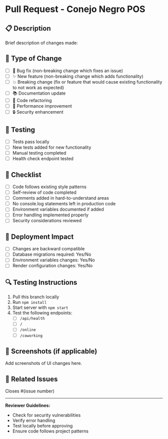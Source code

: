 # Pull Request - Conejo Negro POS

## 📋 Description
Brief description of changes made:

## 🔧 Type of Change
- [ ] 🐛 Bug fix (non-breaking change which fixes an issue)
- [ ] ✨ New feature (non-breaking change which adds functionality)
- [ ] 💥 Breaking change (fix or feature that would cause existing functionality to not work as expected)
- [ ] 📚 Documentation update
- [ ] 🔧 Code refactoring
- [ ] 🚀 Performance improvement
- [ ] 🔒 Security enhancement

## 🧪 Testing
- [ ] Tests pass locally
- [ ] New tests added for new functionality
- [ ] Manual testing completed
- [ ] Health check endpoint tested

## 📝 Checklist
- [ ] Code follows existing style patterns
- [ ] Self-review of code completed
- [ ] Comments added in hard-to-understand areas
- [ ] No console.log statements left in production code
- [ ] Environment variables documented if added
- [ ] Error handling implemented properly
- [ ] Security considerations reviewed

## 🚀 Deployment Impact
- [ ] Changes are backward compatible
- [ ] Database migrations required: Yes/No
- [ ] Environment variables changes: Yes/No
- [ ] Render configuration changes: Yes/No

## 🔍 Testing Instructions
1. Pull this branch locally
2. Run `npm install`
3. Start server with `npm start`
4. Test the following endpoints:
   - [ ] `/api/health`
   - [ ] `/`
   - [ ] `/online`
   - [ ] `/coworking`

## 📸 Screenshots (if applicable)
Add screenshots of UI changes here.

## 🔗 Related Issues
Closes #(issue number)

---
**Reviewer Guidelines:**
- Check for security vulnerabilities
- Verify error handling
- Test locally before approving
- Ensure code follows project patterns
